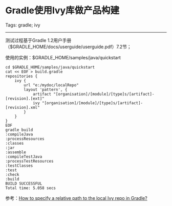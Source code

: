 # Gradle使用Ivy库做产品构建
Tags: gradle; ivy

------

测试过程基于Gradle 1.2用户手册（$GRADLE_HOME/docs/userguide/userguide.pdf）7.2节；

使用的实例：$GRADLE_HOME/samples/java/quickstart

```
cd $GRADLE_HOME/samples/java/quickstart
cat << EOF > build.gradle
repositories {
    ivy {
        url "e:/mydoc/localRepo"
        layout 'pattern', {
            artifact "[organisation]/[module]/[type]s/[artifact]-[revision].[ext]"
            ivy "[organisation]/[module]/[type]s/[artifact]-[revision].xml"
        }
    }
}
EOF
gradle build 
:compileJava 
:processResources 
:classes 
:jar 
:assemble 
:compileTestJava 
:processTestResources 
:testClasses 
:test 
:check 
:build 
BUILD SUCCESSFUL 
Total time: 5.058 secs
```

参考：[How to specify a relative path to the local Ivy repo in Gradle?](http://stackoverflow.com/questions/10219627/how-to-specify-a-relative-path-to-the-local-ivy-repo-in-gradle )
